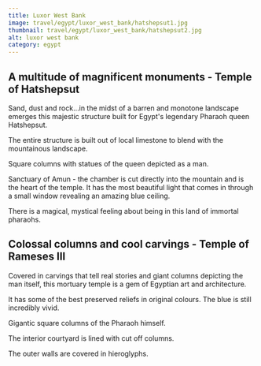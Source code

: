 ```yaml
---
title: Luxor West Bank
image: travel/egypt/luxor_west_bank/hatshepsut1.jpg
thumbnail: travel/egypt/luxor_west_bank/hatshepsut2.jpg
alt: luxor west bank
category: egypt
---
```


## A multitude of magnificent monuments - Temple of Hatshepsut

Sand, dust and rock...in the midst of a barren and monotone landscape emerges this majestic structure built for Egypt's legendary Pharaoh queen Hatshepsut.

The entire structure is built out of local limestone to blend with the mountainous landscape.

Square columns with statues of the queen depicted as a man.

Sanctuary of Amun - the chamber is cut directly into the mountain and is the heart of the temple. It has the most beautiful light that comes in through a small window revealing an amazing blue ceiling.

There is a magical, mystical feeling about being in this land of immortal pharaohs.

## Colossal columns and cool carvings - Temple of Rameses III

Covered in carvings that tell real stories and giant columns depicting the man itself, this mortuary temple is a gem of Egyptian art and architecture.

It has some of the best preserved reliefs in original colours. The blue is still incredibly vivid.

Gigantic square columns of the Pharaoh himself.

The interior courtyard is lined with cut off columns.

The outer walls are covered in hieroglyphs.
